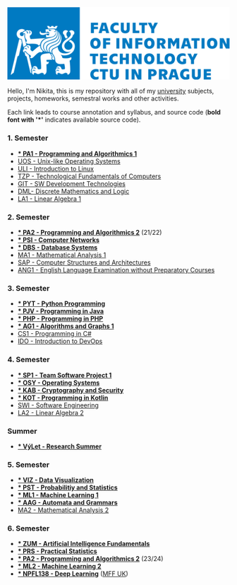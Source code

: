 ![](fit-cvut-logo-en.svg)

Hello, I'm Nikita, this is my repository with all of my [university](https://fit.cvut.cz/en) subjects, projects, homeworks, semestral works and other activities.

Each link leads to course annotation and syllabus, and source code (**bold font with '*'** indicates available source code).

### 1. Semester
- [**\* PA1 - Programming and Algorithmics 1**]()
- [UOS - Unix-like Operating Systems]()
- [ULI - Introduction to Linux]()
- [TZP - Technological Fundamentals of Computers]()
- [GIT - SW Development Technologies]()
- [DML- Discrete Mathematics and Logic]()
- [LA1 - Linear Algebra 1]()
### 2. Semester
- [**\* PA2 - Programming and Algorithmics 2**]() (21/22)
- [**\* PSI - Computer Networks**]()
- [**\* DBS - Database Systems**]()
- [MA1 - Mathematical Analysis 1]()
- [SAP - Computer Structures and Architectures]()
- [ANG1 - English Language Examination without Preparatory Courses]()
### 3. Semester
- [**\* PYT - Python Programming**]()
- [**\* PJV - Programming in Java**]()
- [**\* PHP - Programming in PHP**]()
- [**\* AG1 - Algorithms and Graphs 1**]()
- [CS1 - Programming in C#]()
- [IDO - Introduction to DevOps]()
### 4. Semester
- [**\* SP1 - Team Software Project 1**]()
- [**\* OSY - Operating Systems**]()
- [**\* KAB - Cryptography and Security**]()
- [**\* KOT - Programming in Kotlin**]()
- [SWI - Software Engineering]()
- [LA2 - Linear Algebra 2]()
### Summer
- [**\* VýLet - Research Summer**]()
### 5. Semester
- [**\* VIZ - Data Visualization**]()
- [**\* PST - Probabilitiy and Statistics**]()
- [**\* ML1 - Machine Learning 1**]()
- [**\* AAG - Automata and Grammars**]()
- [MA2 - Mathematical Analysis 2]()
### 6. Semester
- [**\* ZUM - Artificial Intelligence Fundamentals**]()
- [**\* PRS - Practical Statistics**]()
- [**\* PA2 - Programming and Algorithmics 2**]() (23/24)
- [**\* ML2 - Machine Learning 2**]()
- [**\* NPFL138 - Deep Learning**]() ([MFF UK](https://www.mff.cuni.cz/en))
